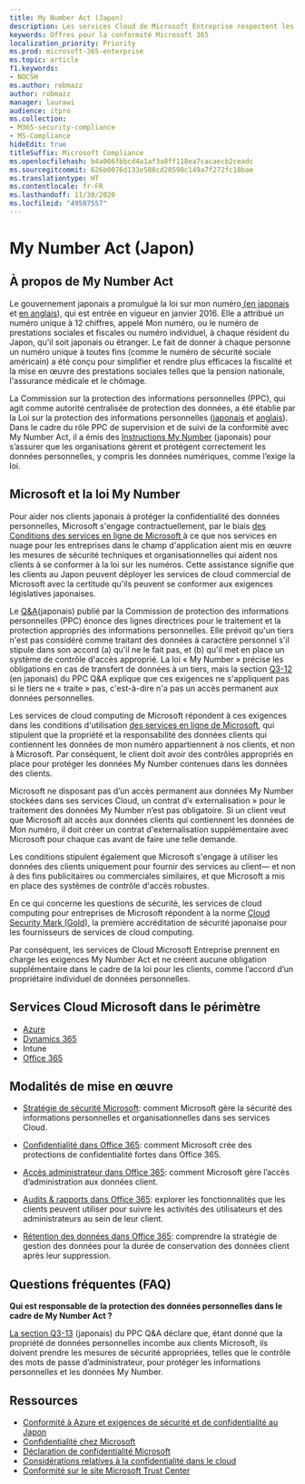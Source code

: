 ```yaml
---
title: My Number Act (Japon)
description: Les services Cloud de Microsoft Entreprise respectent les normes My Number Act pour protéger la confidentialité des informations My Number.
keywords: Offres pour la conformité Microsoft 365
localization_priority: Priority
ms.prod: microsoft-365-enterprise
ms.topic: article
f1.keywords:
- NOCSH
ms.author: robmazz
author: robmazz
manager: laurawi
audience: itpro
ms.collection:
- M365-security-compliance
- MS-Compliance
hideEdit: true
titleSuffix: Microsoft Compliance
ms.openlocfilehash: b4a006fbbcd4a1af3a8ff118ea7cacaecb2ceadc
ms.sourcegitcommit: 626b0076d133e588cd28598c149a7f272fc18bae
ms.translationtype: HT
ms.contentlocale: fr-FR
ms.lasthandoff: 11/30/2020
ms.locfileid: "49507557"
---
```

# <a name="my-number-act-japan"></a>My Number Act (Japon)

## <a name="about-the-my-number-act"></a>À propos de My Number Act

Le gouvernement japonais a promulgué la loi sur mon numéro[ (en japonais ](https://elaws.e-gov.go.jp/search/elawsSearch/elaws_search/lsg0500/viewContents?lawId=425AC0000000027_20180627_430AC0000000066)et [en anglais](https://www.ppc.go.jp/files/pdf/en3.pdf)), qui est entrée en vigueur en janvier 2016. Elle a attribué un numéro unique à 12 chiffres, appelé Mon numéro, ou le numéro de prestations sociales et fiscales ou numéro individuel, à chaque résident du Japon, qu'il soit japonais ou étranger. Le fait de donner à chaque personne un numéro unique à toutes fins (comme le numéro de sécurité sociale américain) a été conçu pour simplifier et rendre plus efficaces la fiscalité et la mise en œuvre des prestations sociales telles que la pension nationale, l'assurance médicale et le chômage.

La Commission sur la protection des informations personnelles (PPC), qui agit comme autorité centralisée de protection des données, a été établie par la Loi sur la protection des informations personnelles ([japonais](https://www.ppc.go.jp/personal/preparation/) et [anglais](https://www.ppc.go.jp/en/legal/)). Dans le cadre du rôle PPC de supervision et de suivi de la conformité avec My Number Act, il a émis des [Instructions My Number](https://www.ppc.go.jp/legal/policy/faq/) (japonais) pour s’assurer que les organisations gèrent et protègent correctement les données personnelles, y compris les données numériques, comme l’exige la loi.

## <a name="microsoft-and-the-my-number-act"></a>Microsoft et la loi My Number

Pour aider nos clients japonais à protéger la confidentialité des données personnelles, Microsoft s'engage contractuellement, par le biais [des Conditions des services en ligne de Microsoft ](https://www.microsoftvolumelicensing.com/DocumentSearch.aspx?Mode=3&DocumentTypeId=31)à ce que nos services en nuage pour les entreprises dans le champ d'application aient mis en œuvre les mesures de sécurité techniques et organisationnelles qui aident nos clients à se conformer à la loi sur les numéros. Cette assistance signifie que les clients au Japon peuvent déployer les services de cloud commercial de Microsoft avec la certitude qu'ils peuvent se conformer aux exigences législatives japonaises.

Le [Q\&A](https://www.ppc.go.jp/legal/policy/faq/)(japonais) publié par la Commission de protection des informations personnelles (PPC) énonce des lignes directrices pour le traitement et la protection appropriés des informations personnelles. Elle prévoit qu'un tiers n'est pas considéré comme traitant des données à caractère personnel s'il stipule dans son accord (a) qu'il ne le fait pas, et (b) qu'il met en place un système de contrôle d'accès approprié. La loi « My Number » précise les obligations en cas de transfert de données à un tiers, mais la section [Q3-12](https://www.ppc.go.jp/legal/policy/faq/) (en japonais) du PPC Q\&A explique que ces exigences ne s'appliquent pas si le tiers ne « traite » pas, c'est-à-dire n'a pas un accès permanent aux données personnelles.

Les services de cloud computing de Microsoft répondent à ces exigences dans les conditions d'utilisation [ des services en ligne de Microsoft](https://www.microsoftvolumelicensing.com/DocumentSearch.aspx?Mode=3&DocumentTypeId=31), qui stipulent que la propriété et la responsabilité des données clients qui contiennent les données de mon numéro appartiennent à nos clients, et non à Microsoft. Par conséquent, le client doit avoir des contrôles appropriés en place pour protéger les données My Number contenues dans les données des clients.

Microsoft ne disposant pas d’un accès permanent aux données My Number stockées dans ses services Cloud, un contrat d’« externalisation » pour le traitement des données My Number n’est pas obligatoire. Si un client veut que Microsoft ait accès aux données clients qui contiennent les données de Mon numéro, il doit créer un contrat d'externalisation supplémentaire avec Microsoft pour chaque cas avant de faire une telle demande.

Les conditions stipulent également que Microsoft s'engage à utiliser les données des clients uniquement pour fournir des services au client— et non à des fins publicitaires ou commerciales similaires, et que Microsoft a mis en place des systèmes de contrôle d'accès robustes.

En ce qui concerne les questions de sécurité, les services de cloud computing pour entreprises de Microsoft répondent à la norme [Cloud Security Mark (Gold),](offering-cs-mark-gold-japan.md) la première accréditation de sécurité japonaise pour les fournisseurs de services de cloud computing.

Par conséquent, les services de Cloud Microsoft Entreprise prennent en charge les exigences My Number Act et ne créent aucune obligation supplémentaire dans le cadre de la loi pour les clients, comme l’accord d’un propriétaire individuel de données personnelles.

## <a name="microsoft-in-scope-cloud-services"></a>Services Cloud Microsoft dans le périmètre

- [Azure](https://gallery.technet.microsoft.com/Overview-of-Azure-c1be3942)
- [Dynamics 365](https://download.microsoft.com/download/E/1/9/E1977163-7A86-4812-AC18-C03ADC958AAF/Microsoft_Dynamics_365_Cloud_Service_Compliance_Datasheet.pdf)
- Intune
- [Office 365](https://servicetrust.microsoft.com/ViewPage/TrustDocuments?command=Download&downloadType=Document&downloadId=9f756cce-b15d-45a9-94d7-6a583dee4401&docTab=6d000410-c9e9-11e7-9a91-892aae8839ad_Compliance_Guides)

## <a name="how-to-implement"></a>Modalités de mise en œuvre

- [Stratégie de sécurité Microsoft](https://servicetrust.microsoft.com/ViewPage/TrustDocuments?command=Download&downloadType=Document&downloadId=231213ea-9954-41fd-a757-ae62f3721dc7&docTab=6d000410-c9e9-11e7-9a91-892aae8839ad_FAQ_and_White_Papers): comment Microsoft gère la sécurité des informations personnelles et organisationnelles dans ses services Cloud.

- [Confidentialité dans Office 365](https://servicetrust.microsoft.com/ViewPage/TrustDocuments?command=Download&downloadType=Document&downloadId=a1b48a5b-bcb1-4c19-9277-952c0df87113&docTab=6d000410-c9e9-11e7-9a91-892aae8839ad_FAQ_and_White_Papers): comment Microsoft crée des protections de confidentialité fortes dans Office 365.

- [Accès administrateur dans Office 365](https://docs.microsoft.com/office365/SecurityCompliance/office-365-administrative-access-controls-overview): comment Microsoft gère l’accès d’administration aux données client.

- [Audits & rapports dans Office 365](https://docs.microsoft.com/office365/SecurityCompliance/office-365-auditing-and-reporting-overview): explorer les fonctionnalités que les clients peuvent utiliser pour suivre les activités des utilisateurs et des administrateurs au sein de leur client.

- [Rétention des données dans Office 365](https://docs.microsoft.com/office365/SecurityCompliance/office-365-data-retention-deletion-and-destruction-overview): comprendre la stratégie de gestion des données pour la durée de conservation des données client après leur suppression.

## <a name="frequently-asked-questions"></a>Questions fréquentes (FAQ)

**Qui est responsable de la protection des données personnelles dans le cadre de My Number Act ?**

[La section Q3-13](https://www.ppc.go.jp/legal/policy/faq/) (japonais) du PPC Q\&A déclare que, étant donné que la propriété de données personnelles incombe aux clients Microsoft, ils doivent prendre les mesures de sécurité appropriées, telles que le contrôle des mots de passe d’administrateur, pour protéger les informations personnelles et les données My Number.

## <a name="resources"></a>Ressources

- [Conformité à Azure et exigences de sécurité et de confidentialité au Japon](https://gallery.technet.microsoft.com/Azure-Compliance-and-the-53409748)
- [Confidentialité chez Microsoft](https://privacy.microsoft.com/fr-FR/)
- [Déclaration de confidentialité Microsoft](https://privacy.microsoft.com/privacystatement)
- [Considérations relatives à la confidentialité dans le cloud](https://download.microsoft.com/download/0/9/D/09DE47F6-F9E5-4C14-B9E8-E8119A130ACC/Privacy_considerations_in_the_cloud.pdf)
- [Conformité sur le site Microsoft Trust Center](https://www.microsoft.com/trust-center/compliance/compliance-overview)
